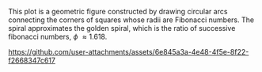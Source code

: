 This plot is a geometric figure constructed by drawing circular arcs connecting the corners of squares whose radii are Fibonacci numbers. The spiral approximates the golden spiral, which is the ratio of successive fibonacci numbers, $\phi$ $\approx 1.618$.

https://github.com/user-attachments/assets/6e845a3a-4e48-4f5e-8f22-f2668347c617 
